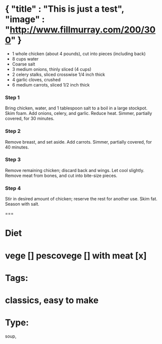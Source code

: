 {
    "title" : "This is just a test",
    "image" : "http://www.fillmurray.com/200/300"
}
===

- 1 whole chicken (about 4 pounds), cut into pieces (including back)
- 8 cups water
- Coarse salt
- 3 medium onions, thinly sliced (4 cups)
- 2 celery stalks, sliced crosswise 1/4 inch thick
- 4 garlic cloves, crushed
- 6 medium carrots, sliced 1/2 inch thick

### Step 1
Bring chicken, water, and 1 tablespoon salt to a boil in a large stockpot. Skim foam. Add onions, celery, and garlic. Reduce heat. Simmer, partially covered, for 30 minutes.

### Step 2
Remove breast, and set aside. Add carrots. Simmer, partially covered, for 40 minutes.

### Step 3
Remove remaining chicken; discard back and wings. Let cool slightly. Remove meat from bones, and cut into bite-size pieces.

### Step 4
Stir in desired amount of chicken; reserve the rest for another use. Skim fat. Season with salt.

===
# Diet
vege        []
pescovege   []
with meat   [x]
===
# Tags: 
classics, easy to make
===
# Type:
soup, 
